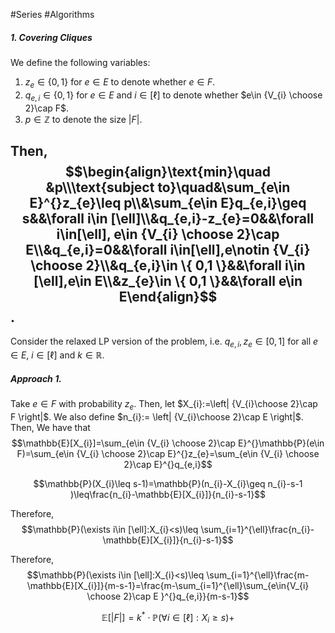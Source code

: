 #Series #Algorithms 

##### 1. Covering Cliques
We define the following variables:
1. $z_{e}\in \{ 0,1 \}$ for $e\in E$ to denote whether $e\in F$.
2. $q_{e,i}\in \{ 0,1 \}$ for $e\in E$ and $i\in [\ell]$ to denote whether $e\in {V_{i} \choose 2}\cap F$.
3. $p\in \mathbb{Z}$ to denote the size $\left| F \right|$.

Then, $$\begin{align}\text{min}\quad &p\\\text{subject to}\quad&\sum_{e\in E}^{}z_{e}\leq p\\&\sum_{e\in E}q_{e,i}\geq s&&\forall i\in [\ell]\\&q_{e,i}-z_{e}=0&&\forall i\in[\ell], e\in {V_{i} \choose 2}\cap E\\&q_{e,i}=0&&\forall i\in[\ell],e\notin {V_{i} \choose 2}\\&q_{e,i}\in \{ 0,1 \}&&\forall i\in [\ell],e\in E\\&z_{e}\in \{ 0,1 \}&&\forall e\in E\end{align}$$
.
---
Consider the relaxed LP version of the problem, i.e. $q_{e,i},z_{e}\in[0,1]$ for all $e\in E$, $i\in [\ell]$ and $k\in \mathbb{R}$. 

##### Approach 1. 
Take $e\in F$ with probability $z_{e}$. Then, let $X_{i}:=\left| {V_{i}\choose 2}\cap F \right|$. We also define $n_{i}:= \left| {V_{i}\choose 2}\cap E \right|$. Then, We have that $$\mathbb{E}[X_{i}]=\sum_{e\in {V_{i} \choose 2}\cap E}^{}\mathbb{P}(e\in F)=\sum_{e\in {V_{i} \choose 2}\cap E}^{}z_{e}=\sum_{e\in {V_{i} \choose 2}\cap E}^{}q_{e,i}$$

 $$\mathbb{P}(X_{i}\leq s-1)=\mathbb{P}(n_{i}-X_{i}\geq n_{i}-s-1 )\leq\frac{n_{i}-\mathbb{E}[X_{i}]}{n_{i}-s-1}$$
 
 Therefore, $$\mathbb{P}(\exists i\in [\ell]:X_{i}<s)\leq \sum_{i=1}^{\ell}\frac{n_{i}-\mathbb{E}[X_{i}]}{n_{i}-s-1}$$

Therefore, $$\mathbb{P}(\exists i\in [\ell]:X_{i}<s)\leq \sum_{i=1}^{\ell}\frac{m-\mathbb{E}[X_{i}]}{m-s-1}=\frac{m-\sum_{i=1}^{\ell}\sum_{e\in{V_{i} \choose 2}\cap E }^{}q_{e,i}}{m-s-1}$$

$$\mathbb{E}[\left| F \right|]=k^{*}\cdot \mathbb{P}(\forall i\in [\ell]:X_{i}\geq s)+$$